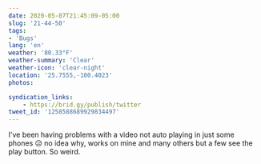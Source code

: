 ```yaml
---
date: 2020-05-07T21:45:09-05:00
slug: '21-44-50'
tags:
- 'Bugs'
lang: 'en'
weather: '80.33°F'
weather-summary: 'Clear'
weather-icon: 'clear-night'
location: '25.7555,-100.4023'
photos:

syndication_links:
    - https://brid.gy/publish/twitter
tweet_id: '1258588689929834497'
---
```

I've been having problems with a video not auto playing in just some phones 😥 no idea why, works on mine and many others but a few see the play button. So weird. 